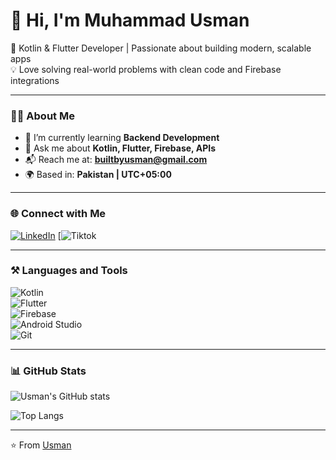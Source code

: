 # 👋 Hi, I'm Muhammad Usman

🚀 Kotlin & Flutter Developer | Passionate about building modern, scalable apps  
💡 Love solving real-world problems with clean code and Firebase integrations  

---

### 👨‍💻 About Me
- 🌱 I’m currently learning **Backend Development**
- 💬 Ask me about **Kotlin, Flutter, Firebase, APIs**
- 📬 Reach me at: **builtbyusman@gmail.com**
- 🌍 Based in: **Pakistan | UTC+05:00**

---

### 🌐 Connect with Me
[![LinkedIn]([https://img.shields.io/badge/LinkedIn-blue?style=for-the-badge&logo=linkedin)](https://linkedin.com/in/your-link](https://www.linkedin.com/in/devmuhammadosman?utm_source=share&utm_campaign=share_via&utm_content=profile&utm_medium=ios_app))  
[![Tiktok](https://www.tiktok.com/@dev_muhammad_osman?_t=ZS-8yzF43vhKxW&_r=1)  

---

### ⚒️ Languages and Tools
![Kotlin](https://img.shields.io/badge/Kotlin-0095D5?style=for-the-badge&logo=kotlin&logoColor=white)  
![Flutter](https://img.shields.io/badge/Flutter-02569B?style=for-the-badge&logo=flutter&logoColor=white)  
![Firebase](https://img.shields.io/badge/Firebase-FFCA28?style=for-the-badge&logo=firebase&logoColor=black)  
![Android Studio](https://img.shields.io/badge/Android_Studio-3DDC84?style=for-the-badge&logo=android-studio&logoColor=white)  
![Git](https://img.shields.io/badge/Git-E44C30?style=for-the-badge&logo=git&logoColor=white)  

---

### 📊 GitHub Stats
![Usman's GitHub stats](https://github-readme-stats.vercel.app/api?username=Built-By-Usman&show_icons=true&theme=radical)  

![Top Langs](https://github-readme-stats.vercel.app/api/top-langs/?username=Built-By-Usman&layout=compact&theme=radical)  

---

⭐️ From [Usman](https://github.com/Built-By-Usman)
